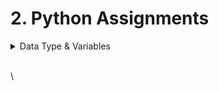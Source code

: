 # 2. Python Assignments

<details>

<summary>Data Type &#x26; Variables</summary>



</details>

\
\
